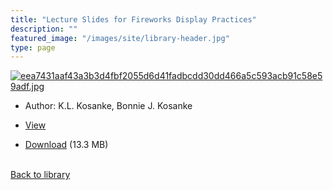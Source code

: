 ```yaml
---
title: "Lecture Slides for Fireworks Display Practices"
description: ""
featured_image: "/images/site/library-header.jpg"
type: page
---
```


<a href="https://drive.google.com/file/d/1qc62MG0KlrNFYnbW5TVs3j8qyWES_-E6/view" target="_blank">![eea7431aaf43a3b3d4fbf2055d6d41fadbcdd30dd466a5c593acb91c58e59adf.jpg](/images/library/eea7431aaf43a3b3d4fbf2055d6d41fadbcdd30dd466a5c593acb91c58e59adf.jpg)</a>
* Author: K.L. Kosanke, Bonnie J. Kosanke
* <a href="https://drive.google.com/file/d/1qc62MG0KlrNFYnbW5TVs3j8qyWES_-E6/view" target="_blank">View</a>

* [Download](https://drive.google.com/uc?export=download&id=1qc62MG0KlrNFYnbW5TVs3j8qyWES_-E6) (13.3 MB)

<br />[Back to library](/library/)
